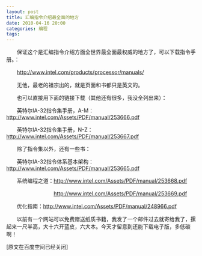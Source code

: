 ```yaml
---
layout: post
title: 汇编指令介绍最全面的地方
date: 2010-04-16 20:00
categories: 编程
tags: 
---
```



　　保证这个是汇编指令介绍方面全世界最全面最权威的地方了，可以下载指令手册。：

　　http://www.intel.com/products/processor/manuals/

<!-- more -->



　　无他，最老的祖宗出的，就是页面和书都只是英文的。

　　也可以直接用下面的链接下载（其他还有很多，我没全列出来）：

　　英特尔IA-32指令集手册，A-M：http://www.intel.com/Assets/PDF/manual/253666.pdf

　　英特尔IA-32指令集手册，N-Z：http://www.intel.com/Assets/PDF/manual/253667.pdf

　　除了指令集以外，还有一些书：

　　英特尔IA-32指令体系基本架构：http://www.intel.com/Assets/PDF/manual/253665.pdf

　　系统编程之道：http://www.intel.com/Assets/PDF/manual/253668.pdf

　　　　　　　　　http://www.intel.com/Assets/PDF/manual/253669.pdf

　　优化指南：http://www.intel.com/Assets/PDF/manual/248966.pdf

　　以前有一个网站可以免费赠送纸质书籍，我发了一个邮件过去就寄给我了，摞起来一尺半高，大十六开蓝皮，六大本。今天才留意到还能下载电子版，多低碳啊！

[原文在百度空间已经关闭]

